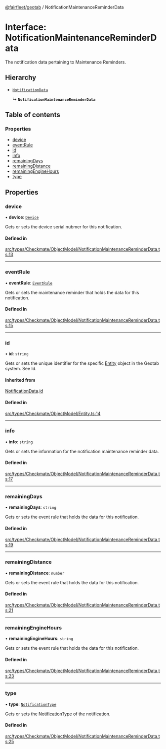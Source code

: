 [@fairfleet/geotab](../README.md) / NotificationMaintenanceReminderData

# Interface: NotificationMaintenanceReminderData

The notification data pertaining to Maintenance Reminders.

## Hierarchy

- [`NotificationData`](NotificationData.md)

  ↳ **`NotificationMaintenanceReminderData`**

## Table of contents

### Properties

- [device](NotificationMaintenanceReminderData.md#device)
- [eventRule](NotificationMaintenanceReminderData.md#eventrule)
- [id](NotificationMaintenanceReminderData.md#id)
- [info](NotificationMaintenanceReminderData.md#info)
- [remainingDays](NotificationMaintenanceReminderData.md#remainingdays)
- [remainingDistance](NotificationMaintenanceReminderData.md#remainingdistance)
- [remainingEngineHours](NotificationMaintenanceReminderData.md#remainingenginehours)
- [type](NotificationMaintenanceReminderData.md#type)

## Properties

### device

• **device**: [`Device`](Device.md)

Gets or sets the device serial nubmer for this notification.

#### Defined in

[src/types/Checkmate/ObjectModel/NotificationMaintenanceReminderData.ts:13](https://github.com/fairfleet/geotab/blob/ff38bfc/src/types/Checkmate/ObjectModel/NotificationMaintenanceReminderData.ts#L13)

___

### eventRule

• **eventRule**: [`EventRule`](EventRule.md)

Gets or sets the maintenance reminder that holds the data for this notification.

#### Defined in

[src/types/Checkmate/ObjectModel/NotificationMaintenanceReminderData.ts:15](https://github.com/fairfleet/geotab/blob/ff38bfc/src/types/Checkmate/ObjectModel/NotificationMaintenanceReminderData.ts#L15)

___

### id

• **id**: `string`

Gets or sets the unique identifier for the specific [Entity](Entity.md) object in the Geotab system. See Id.

#### Inherited from

[NotificationData](NotificationData.md).[id](NotificationData.md#id)

#### Defined in

[src/types/Checkmate/ObjectModel/Entity.ts:14](https://github.com/fairfleet/geotab/blob/ff38bfc/src/types/Checkmate/ObjectModel/Entity.ts#L14)

___

### info

• **info**: `string`

Gets or sets the information for the notification maintenance reminder data.

#### Defined in

[src/types/Checkmate/ObjectModel/NotificationMaintenanceReminderData.ts:17](https://github.com/fairfleet/geotab/blob/ff38bfc/src/types/Checkmate/ObjectModel/NotificationMaintenanceReminderData.ts#L17)

___

### remainingDays

• **remainingDays**: `string`

Gets or sets the event rule that holds the data for this notification.

#### Defined in

[src/types/Checkmate/ObjectModel/NotificationMaintenanceReminderData.ts:19](https://github.com/fairfleet/geotab/blob/ff38bfc/src/types/Checkmate/ObjectModel/NotificationMaintenanceReminderData.ts#L19)

___

### remainingDistance

• **remainingDistance**: `number`

Gets or sets the event rule that holds the data for this notification.

#### Defined in

[src/types/Checkmate/ObjectModel/NotificationMaintenanceReminderData.ts:21](https://github.com/fairfleet/geotab/blob/ff38bfc/src/types/Checkmate/ObjectModel/NotificationMaintenanceReminderData.ts#L21)

___

### remainingEngineHours

• **remainingEngineHours**: `string`

Gets or sets the event rule that holds the data for this notification.

#### Defined in

[src/types/Checkmate/ObjectModel/NotificationMaintenanceReminderData.ts:23](https://github.com/fairfleet/geotab/blob/ff38bfc/src/types/Checkmate/ObjectModel/NotificationMaintenanceReminderData.ts#L23)

___

### type

• **type**: [`NotificationType`](../README.md#notificationtype)

Gets or sets the [NotificationType](../README.md#notificationtype) of the notification.

#### Defined in

[src/types/Checkmate/ObjectModel/NotificationMaintenanceReminderData.ts:25](https://github.com/fairfleet/geotab/blob/ff38bfc/src/types/Checkmate/ObjectModel/NotificationMaintenanceReminderData.ts#L25)
